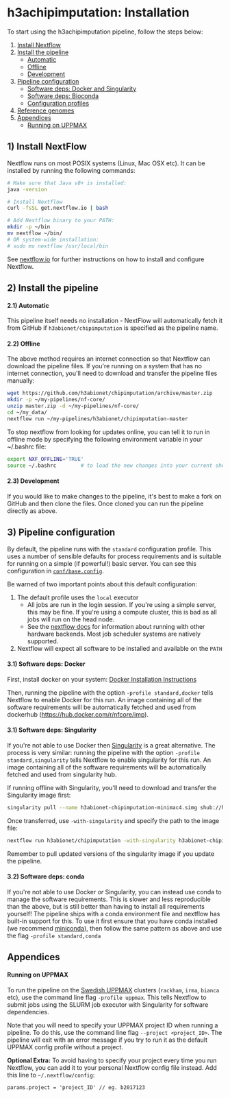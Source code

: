 # h3achipimputation: Installation

To start using the h3achipimputation pipeline, follow the steps below:

1. [Install Nextflow](#1-install-nextflow)
2. [Install the pipeline](#2-install-the-pipeline)
    * [Automatic](#21-automatic)
    * [Offline](#22-offline)
    * [Development](#23-development)
3. [Pipeline configuration](#3-pipeline-configuration)
    * [Software deps: Docker and Singularity](#31-software-deps-docker-and-singularity)
    * [Software deps: Bioconda](#32-software-deps-bioconda)
    * [Configuration profiles](#33-configuration-profiles)
4. [Reference genomes](#4-reference-genomes)
5. [Appendices](#appendices)
    * [Running on UPPMAX](#running-on-uppmax)

## 1) Install NextFlow
Nextflow runs on most POSIX systems (Linux, Mac OSX etc). It can be installed by running the following commands:

```bash
# Make sure that Java v8+ is installed:
java -version

# Install Nextflow
curl -fsSL get.nextflow.io | bash

# Add Nextflow binary to your PATH:
mkdir -p ~/bin 
mv nextflow ~/bin/
# OR system-wide installation:
# sudo mv nextflow /usr/local/bin
```

See [nextflow.io](https://www.nextflow.io/) for further instructions on how to install and configure Nextflow.

## 2) Install the pipeline

#### 2.1) Automatic
This pipeline itself needs no installation - NextFlow will automatically fetch it from GitHub if `h3abionet/chipimputation` is specified as the pipeline name.

#### 2.2) Offline
The above method requires an internet connection so that Nextflow can download the pipeline files. If you're running on a system that has no internet connection, you'll need to download and transfer the pipeline files manually:

```bash
wget https://github.com/h3abionet/chipimputation/archive/master.zip
mkdir -p ~/my-pipelines/nf-core/
unzip master.zip -d ~/my-pipelines/nf-core/
cd ~/my_data/
nextflow run ~/my-pipelines/h3abionet/chipimputation-master
```

To stop nextflow from looking for updates online, you can tell it to run in offline mode by specifying the following environment variable in your ~/.bashrc file:

```bash
export NXF_OFFLINE='TRUE'
source ~/.bashrc        # to load the new changes into your current shell
```

#### 2.3) Development

If you would like to make changes to the pipeline, it's best to make a fork on GitHub and then clone the files. Once cloned you can run the pipeline directly as above.


## 3) Pipeline configuration
By default, the pipeline runs with the `standard` configuration profile. This uses a number of sensible defaults for process requirements and is suitable for running on a simple (if powerful!) basic server. You can see this configuration in [`conf/base.config`](../conf/base.config).

Be warned of two important points about this default configuration:

1. The default profile uses the `local` executor
    * All jobs are run in the login session. If you're using a simple server, this may be fine. If you're using a compute cluster, this is bad as all jobs will run on the head node.
    * See the [nextflow docs](https://www.nextflow.io/docs/latest/executor.html) for information about running with other hardware backends. Most job scheduler systems are natively supported.
2. Nextflow will expect all software to be installed and available on the `PATH`

#### 3.1) Software deps: Docker
First, install docker on your system: [Docker Installation Instructions](https://docs.docker.com/engine/installation/)

Then, running the pipeline with the option `-profile standard,docker` tells Nextflow to enable Docker for this run. An image containing all of the software requirements will be automatically fetched and used from dockerhub (https://hub.docker.com/r/nfcore/imp).

#### 3.1) Software deps: Singularity
If you're not able to use Docker then [Singularity](http://singularity.lbl.gov/) is a great alternative.
The process is very similar: running the pipeline with the option `-profile standard,singularity` tells Nextflow to enable singularity for this run. An image containing all of the software requirements will be automatically fetched and used from singularity hub.

If running offline with Singularity, you'll need to download and transfer the Singularity image first:

```bash
singularity pull --name h3abionet-chipimputation-minimac4.simg shub://h3abionet/chipimputation
```

Once transferred, use `-with-singularity` and specify the path to the image file:

```bash
nextflow run h3abionet/chipimputation -with-singularity h3abionet-chipimputation-minimac4.simg
```

Remember to pull updated versions of the singularity image if you update the pipeline.


#### 3.2) Software deps: conda
If you're not able to use Docker _or_ Singularity, you can instead use conda to manage the software requirements.
This is slower and less reproducible than the above, but is still better than having to install all requirements yourself!
The pipeline ships with a conda environment file and nextflow has built-in support for this.
To use it first ensure that you have conda installed (we recommend [miniconda](https://conda.io/miniconda.html)), then follow the same pattern as above and use the flag `-profile standard,conda`


## Appendices

#### Running on UPPMAX
To run the pipeline on the [Swedish UPPMAX](https://www.uppmax.uu.se/) clusters (`rackham`, `irma`, `bianca` etc), use the command line flag `-profile uppmax`. This tells Nextflow to submit jobs using the SLURM job executor with Singularity for software dependencies.

Note that you will need to specify your UPPMAX project ID when running a pipeline. To do this, use the command line flag `--project <project_ID>`. The pipeline will exit with an error message if you try to run it as the default UPPMAX config profile without a project.

**Optional Extra:** To avoid having to specify your project every time you run Nextflow, you can add it to your personal Nextflow config file instead. Add this line to `~/.nextflow/config`:

```nextflow
params.project = 'project_ID' // eg. b2017123
```
